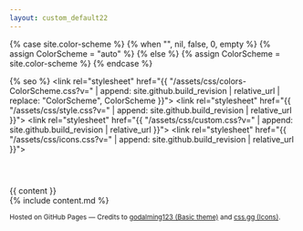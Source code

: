 ```yaml
---
layout: custom_default22
---
```


{% case site.color-scheme %}
  {% when "", nil, false, 0, empty %}
    {% assign ColorScheme = "auto" %}
  {% else %}
    {% assign ColorScheme = site.color-scheme %}
{% endcase %}

<!DOCTYPE html>
<html lang="{{ site.lang | default: "en-US" }}">
  <head>
    <meta charset="UTF-8">
    <meta http-equiv="X-UA-Compatible" content="IE=edge">
    <meta name="viewport" content="width=device-width, initial-scale=1">

{% seo %}
    <link rel="stylesheet" href="{{ "/assets/css/colors-ColorScheme.css?v=" | append: site.github.build_revision | relative_url | replace: "ColorScheme", ColorScheme }}">
    <link rel="stylesheet" href="{{ "/assets/css/style.css?v="              | append: site.github.build_revision | relative_url }}">
    <link rel="stylesheet" href="{{ "/assets/css/custom.css?v="              | append: site.github.build_revision | relative_url }}">
    <link rel="stylesheet" href="{{ "/assets/css/icons.css?v="              | append: site.github.build_revision | relative_url }}">
  </head>
  <body>
    <div class="wrapper">
      <header>
      </header>
      <section>
        {{ content }}
      </section>
      <section>
        {% include content.md %}
      </section>
      <footer>
        <p><small>Hosted on GitHub Pages &mdash; Credits to <a href="https://github.com/godalming123">godalming123 (Basic theme)</a> and <a href="https://css.gg/">css.gg (Icons)</a>.</small></p>
      </footer>
    </div>
  </body>
</html>